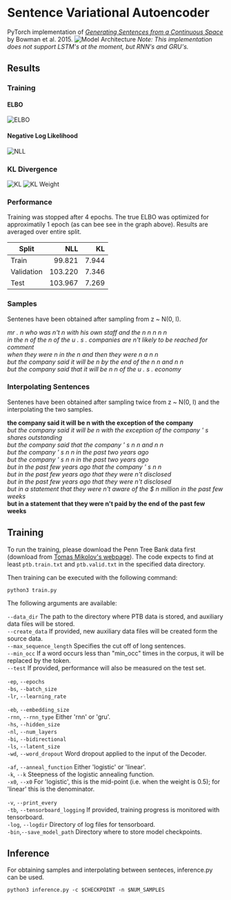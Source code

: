 # Sentence Variational Autoencoder

PyTorch implementation of [_Generating Sentences from a Continuous Space_](https://arxiv.org/abs/1511.06349) by Bowman et al. 2015.
![Model Architecture](https://github.com/timbmg/Sentence-VAE/blob/master/figs/model.png "Model Architecture")
_Note: This implementation does not support LSTM's at the moment, but RNN's and GRU's._
## Results
### Training 
#### ELBO
![ELBO](https://github.com/timbmg/Sentence-VAE/blob/master/figs/train_elbo.png "ELBO")
#### Negative Log Likelihood
![NLL](https://github.com/timbmg/Sentence-VAE/blob/master/figs/train_nll.png "NLL")
### KL Divergence
![KL](https://github.com/timbmg/Sentence-VAE/blob/master/figs/train_kl.png "KL")
![KL Weight](https://github.com/timbmg/Sentence-VAE/blob/master/figs/kl_weight.png "KL Weight")


### Performance
Training was stopped after 4 epochs. The true ELBO was optimized for approximatily 1 epoch (as can bee see in the graph above). Results are averaged over entire split.

| Split       | NLL   | KL    |
| ------------|------:| -----:|
| Train       | 99.821 | 7.944 |
| Validation  | 103.220 | 7.346 |
| Test        | 103.967 | 7.269 |
### Samples
Sentenes have been obtained after sampling from z ~ N(0, I).  

_mr . n who was n't n with his own staff and the n n n n n_  
_in the n of the n of the u . s . companies are n't likely to be reached for comment_  
_when they were n in the n and then they were n a n n_  
_but the company said it will be n by the end of the n n and n n_  
_but the company said that it will be n n of the u . s . economy_  

### Interpolating Sentences
Sentenes have been obtained after sampling twice from z ~ N(0, I) and the interpolating the two samples.

**the company said it will be n with the exception of the company**  
_but the company said it will be n with the exception of the company ' s shares outstanding_  
_but the company said that the company ' s n n and n n_  
_but the company ' s n n in the past two years ago_  
_but the company ' s n n in the past two years ago_  
_but in the past few years ago that the company ' s n n_  
_but in the past few years ago that they were n't disclosed_  
_but in the past few years ago that they were n't disclosed_  
_but in a statement that they were n't aware of the $ n million in the past few weeks_  
**but in a statement that they were n't paid by the end of the past few weeks**  

## Training
To run the training, please download the Penn Tree Bank data first (download from [Tomas Mikolov's webpage](http://www.fit.vutbr.cz/~imikolov/rnnlm/simple-examples.tgz)). The code expects to find at least `ptb.train.txt` and `ptb.valid.txt` in the specified data directory.

Then training can be executed with the following command:
```
python3 train.py
```

The following arguments are available:

`--data_dir`  The path to the directory where PTB data is stored, and auxiliary data files will be stored.  
`--create_data` If provided, new auxiliary data files will be created form the source data.  
`--max_sequence_length` Specifies the cut off of long sentences.  
`--min_occ` If a word occurs less than "min_occ" times in the corpus, it will be replaced by the <unk> token.  
`--test` If provided, performance will also be measured on the test set.

`-ep`, `--epochs`  
`-bs`, `--batch_size`  
`-lr`, `--learning_rate`

`-eb`, `--embedding_size`  
`-rnn`, `--rnn_type` Either 'rnn' or 'gru'.  
`-hs`, `--hidden_size`  
`-nl`, `--num_layers`  
`-bi`, `--bidirectional`  
`-ls`, `--latent_size`  
`-wd`, `--word_dropout` Word dropout applied to the input of the Decoder.

`-af`, `--anneal_function` Either 'logistic' or 'linear'.  
`-k`, `--k` Steepness of the logistic annealing function.  
`-x0`, `--x0` For 'logistic', this is the mid-point (i.e. when the weight is 0.5); for 'linear' this is the denominator.

`-v`, `--print_every`  
`-tb`, `--tensorboard_logging` If provided, training progress is monitored with tensorboard.  
`-log`, `--logdir` Directory of log files for tensorboard.  
`-bin`,`--save_model_path` Directory where to store model checkpoints.

## Inference
For obtaining samples and interpolating between senteces, inference.py can be used.
```
python3 inference.py -c $CHECKPOINT -n $NUM_SAMPLES
```

